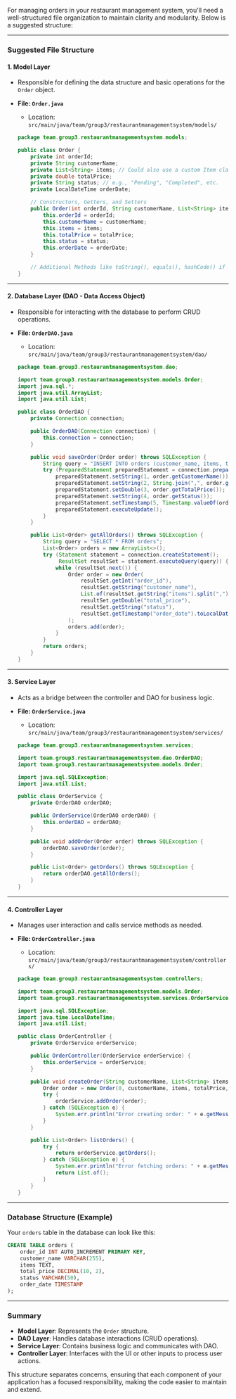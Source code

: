 For managing orders in your restaurant management system, you'll need a well-structured file organization to maintain clarity and modularity. Below is a suggested structure:

---

### **Suggested File Structure**

#### 1. **Model Layer**
- Responsible for defining the data structure and basic operations for the `Order` object.
- **File: `Order.java`**
    - Location: `src/main/java/team/group3/restaurantmanagementsystem/models/`

   ```java
   package team.group3.restaurantmanagementsystem.models;

   public class Order {
       private int orderId;
       private String customerName;
       private List<String> items; // Could also use a custom Item class
       private double totalPrice;
       private String status; // e.g., "Pending", "Completed", etc.
       private LocalDateTime orderDate;

       // Constructors, Getters, and Setters
       public Order(int orderId, String customerName, List<String> items, double totalPrice, String status, LocalDateTime orderDate) {
           this.orderId = orderId;
           this.customerName = customerName;
           this.items = items;
           this.totalPrice = totalPrice;
           this.status = status;
           this.orderDate = orderDate;
       }

       // Additional Methods like toString(), equals(), hashCode() if necessary
   }
   ```

---

#### 2. **Database Layer (DAO - Data Access Object)**
- Responsible for interacting with the database to perform CRUD operations.
- **File: `OrderDAO.java`**
    - Location: `src/main/java/team/group3/restaurantmanagementsystem/dao/`

   ```java
   package team.group3.restaurantmanagementsystem.dao;

   import team.group3.restaurantmanagementsystem.models.Order;
   import java.sql.*;
   import java.util.ArrayList;
   import java.util.List;

   public class OrderDAO {
       private Connection connection;

       public OrderDAO(Connection connection) {
           this.connection = connection;
       }

       public void saveOrder(Order order) throws SQLException {
           String query = "INSERT INTO orders (customer_name, items, total_price, status, order_date) VALUES (?, ?, ?, ?, ?)";
           try (PreparedStatement preparedStatement = connection.prepareStatement(query)) {
               preparedStatement.setString(1, order.getCustomerName());
               preparedStatement.setString(2, String.join(",", order.getItems())); // Assuming items are comma-separated
               preparedStatement.setDouble(3, order.getTotalPrice());
               preparedStatement.setString(4, order.getStatus());
               preparedStatement.setTimestamp(5, Timestamp.valueOf(order.getOrderDate()));
               preparedStatement.executeUpdate();
           }
       }

       public List<Order> getAllOrders() throws SQLException {
           String query = "SELECT * FROM orders";
           List<Order> orders = new ArrayList<>();
           try (Statement statement = connection.createStatement();
                ResultSet resultSet = statement.executeQuery(query)) {
               while (resultSet.next()) {
                   Order order = new Order(
                       resultSet.getInt("order_id"),
                       resultSet.getString("customer_name"),
                       List.of(resultSet.getString("items").split(",")), // Convert back to list
                       resultSet.getDouble("total_price"),
                       resultSet.getString("status"),
                       resultSet.getTimestamp("order_date").toLocalDateTime()
                   );
                   orders.add(order);
               }
           }
           return orders;
       }
   }
   ```

---

#### 3. **Service Layer**
- Acts as a bridge between the controller and DAO for business logic.
- **File: `OrderService.java`**
    - Location: `src/main/java/team/group3/restaurantmanagementsystem/services/`

   ```java
   package team.group3.restaurantmanagementsystem.services;

   import team.group3.restaurantmanagementsystem.dao.OrderDAO;
   import team.group3.restaurantmanagementsystem.models.Order;

   import java.sql.SQLException;
   import java.util.List;

   public class OrderService {
       private OrderDAO orderDAO;

       public OrderService(OrderDAO orderDAO) {
           this.orderDAO = orderDAO;
       }

       public void addOrder(Order order) throws SQLException {
           orderDAO.saveOrder(order);
       }

       public List<Order> getOrders() throws SQLException {
           return orderDAO.getAllOrders();
       }
   }
   ```

---

#### 4. **Controller Layer**
- Manages user interaction and calls service methods as needed.
- **File: `OrderController.java`**
    - Location: `src/main/java/team/group3/restaurantmanagementsystem/controllers/`

   ```java
   package team.group3.restaurantmanagementsystem.controllers;

   import team.group3.restaurantmanagementsystem.models.Order;
   import team.group3.restaurantmanagementsystem.services.OrderService;

   import java.sql.SQLException;
   import java.time.LocalDateTime;
   import java.util.List;

   public class OrderController {
       private OrderService orderService;

       public OrderController(OrderService orderService) {
           this.orderService = orderService;
       }

       public void createOrder(String customerName, List<String> items, double totalPrice) {
           Order order = new Order(0, customerName, items, totalPrice, "Pending", LocalDateTime.now());
           try {
               orderService.addOrder(order);
           } catch (SQLException e) {
               System.err.println("Error creating order: " + e.getMessage());
           }
       }

       public List<Order> listOrders() {
           try {
               return orderService.getOrders();
           } catch (SQLException e) {
               System.err.println("Error fetching orders: " + e.getMessage());
               return List.of();
           }
       }
   }
   ```

---

### **Database Structure (Example)**
Your `orders` table in the database can look like this:
```sql
CREATE TABLE orders (
    order_id INT AUTO_INCREMENT PRIMARY KEY,
    customer_name VARCHAR(255),
    items TEXT,
    total_price DECIMAL(10, 2),
    status VARCHAR(50),
    order_date TIMESTAMP
);
```

---

### **Summary**
- **Model Layer**: Represents the `Order` structure.
- **DAO Layer**: Handles database interactions (CRUD operations).
- **Service Layer**: Contains business logic and communicates with DAO.
- **Controller Layer**: Interfaces with the UI or other inputs to process user actions.

This structure separates concerns, ensuring that each component of your application has a focused responsibility, making the code easier to maintain and extend.